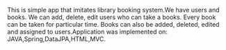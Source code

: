 This is simple app that imitates library booking system.We have users and books. We can add, delete, edit users who can take a books. Every book can be taken for particular time.
Books can also be added, deleted, edited and assigned to users.Application was implemented on: JAVA,Spring,DataJPA,HTML,MVC. 
